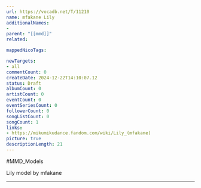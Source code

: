 ```yaml
---
url: https://vocadb.net/T/11210
name: mfakane Lily
additionalNames: 
- 
parent: "[[mmd]]"
related:

mappedNicoTags:

newTargets:
- all
commentCount: 0
createDate: 2024-12-22T14:10:07.12
status: Draft
albumCount: 0
artistCount: 0
eventCount: 0
eventSeriesCount: 0
followerCount: 0
songListCount: 0
songCount: 1
links: 
- https://mikumikudance.fandom.com/wiki/Lily_(mfakane)
picture: true
descriptionLength: 21
---
```


#MMD_Models

Lily model by mfakane

---

